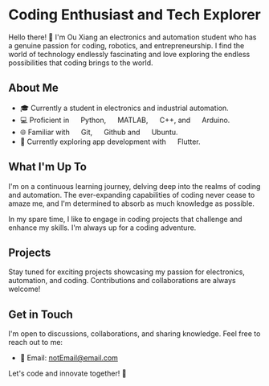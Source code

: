 # Coding Enthusiast and Tech Explorer

Hello there! 👋 I'm Ou Xiang an electronics and automation student who has a genuine passion for coding, robotics, and entrepreneurship. I find the world of technology endlessly fascinating and love exploring the endless possibilities that coding brings to the world.

## About Me

- 🎓 Currently a student in electronics and industrial automation.
- 💻 Proficient in 
  <img src="https://github.com/ouxi8/ouxi8/assets/110427518/97eb5e84-9d9a-4497-bf83-76f59d9b8171" width="15" height="15"> Python, 
  <img src="https://github.com/ouxi8/ouxi8/assets/110427518/ca363c25-65e0-49d4-be86-8f23ed291b23" width="15" height="15"> MATLAB, 
  <img src="https://github.com/ouxi8/ouxi8/assets/110427518/ab2c8300-41f0-43b5-a6a1-d57bd53d0b38" width="15" height="15"> C++, and 
  <img src="https://github.com/ouxi8/ouxi8/assets/110427518/c0963399-dfe2-42a9-a4fb-3581d7fd6b5c" width="15" height="15"> Arduino.
- 🌐 Familiar with 
  <img src="https://github.com/ouxi8/ouxi8/assets/110427518/325b6800-7223-4f48-b7ec-aaaefc8e2435" width="15" height="15"> Git, 
  <img src="https://github.com/ouxi8/ouxi8/assets/110427518/ce4ee373-7795-46e2-8db2-6f19d6353d51" width="15" height="15"> Github and 
  <img src="https://github.com/ouxi8/ouxi8/assets/110427518/f635e790-47fd-40ec-95c8-3e2ce1c5d646" width="15" height="15"> Ubuntu.
- 🚀 Currently exploring app development with
  <img src="https://github.com/ouxi8/ouxi8/assets/110427518/b34040ef-c44d-4b96-92f3-d9d0ce442f54" width="15" height="15"> Flutter.

## What I'm Up To

I'm on a continuous learning journey, delving deep into the realms of coding and automation. The ever-expanding capabilities of coding never cease to amaze me, and I'm determined to absorb as much knowledge as possible.

In my spare time, I like to engage in coding projects that challenge and enhance my skills. I'm always up for a coding adventure.

## Projects

Stay tuned for exciting projects showcasing my passion for electronics, automation, and coding. Contributions and collaborations are always welcome!

## Get in Touch

I'm open to discussions, collaborations, and sharing knowledge. Feel free to reach out to me:

- 📧 Email: [notEmail@email.com](mailto:notEmail@email.com)

Let's code and innovate together! 🚀
